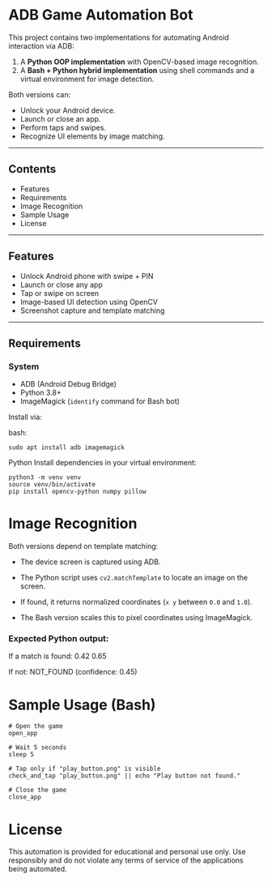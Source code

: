 #  ADB Game Automation Bot

This project contains two implementations for automating Android interaction via ADB:

1. A **Python OOP implementation** with OpenCV-based image recognition.
2. A **Bash + Python hybrid implementation** using shell commands and a virtual environment for image detection.

Both versions can:

- Unlock your Android device.
- Launch or close an app.
- Perform taps and swipes.
- Recognize UI elements by image matching.

---

## Contents

- Features
- Requirements
- Image Recognition
- Sample Usage
- License

---

##  Features

-  Unlock Android phone with swipe + PIN
-  Launch or close any app
-  Tap or swipe on screen
-  Image-based UI detection using OpenCV
-  Screenshot capture and template matching

---

## Requirements

### System

- ADB (Android Debug Bridge)
- Python 3.8+
- ImageMagick (`identify` command for Bash bot)

Install via:

bash:

	sudo apt install adb imagemagick

Python
Install dependencies in your virtual environment:


	python3 -m venv venv
	source venv/bin/activate
	pip install opencv-python numpy pillow

# Image Recognition

Both versions depend on template matching:

- The device screen is captured using ADB.
    
- The Python script uses `cv2.matchTemplate` to locate an image on the screen.
    
- If found, it returns normalized coordinates (`x y` between `0.0` and `1.0`).
    
- The Bash version scales this to pixel coordinates using ImageMagick.
    

### Expected Python output:

If a match is found:
	0.42 0.65

If not:
	NOT_FOUND (confidence: 0.45)

# Sample Usage (Bash)

	# Open the game
	open_app
	
	# Wait 5 seconds
	sleep 5
	
	# Tap only if "play_button.png" is visible
	check_and_tap "play_button.png" || echo "Play button not found."
	
	# Close the game
	close_app

# License

This automation is provided for educational and personal use only. Use responsibly and do not violate any terms of service of the applications being automated.
